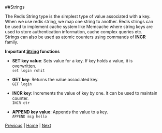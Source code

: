 ##Strings   

The Redis String type is the simplest type of value associated with a key. When we use redis string, we map one string to another. Redis strings can be used to implement cache system like Memcache where string keys are used to store authentication information, cache complex queries etc.
Strings can also be used as atomic counters using commands of __INCR__ family.

__Important [String](http://redis.io/commands#string) functions__

* __SET key value__: Sets value for a key. If key holds a value, it is overwritten.    
`set login rohit` 

* __GET key__: Returns the value associated key.  
`GET login`

* __INCR key__: Increments the value of key by one. It can be used to maintain counter.  
`INCR ctr`

* __APPEND key value__: Appends the value to a key.  
`APPEND msg hello`

[Previous](https://github.com/joed7/Redis/blob/master/installation.md)  |  [Home](https://github.com/joed7/Redis)  |  [Next](https://github.com/joed7/Redis/blob/master/hash.md)